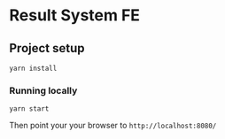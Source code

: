 # Result System FE

## Project setup
```
yarn install
```

### Running locally
```
yarn start
```

Then point your your browser to `http://localhost:8080/`